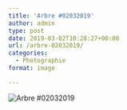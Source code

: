 ```yaml
---
title: 'Arbre #02032019'
author: admin
type: post
date: 2019-03-02T10:28:27+00:00
url: /arbre-02032019/
categories:
  - Photographie
format: image

---
```

![Arbre #02032019](./dsc4958.jpg)
